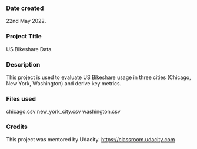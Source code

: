 ### Date created
22nd May 2022.

### Project Title
US Bikeshare Data.

### Description
This project is used to evaluate US Bikeshare usage in three cities (Chicago, New York, Washington) and derive key metrics.

### Files used
chicago.csv 
new_york_city.csv 
washington.csv

### Credits
This project was mentored by Udacity. https://classroom.udacity.com